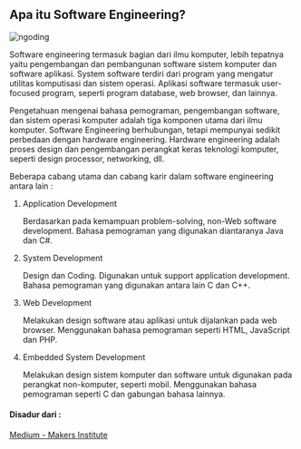 ## Apa itu Software Engineering?

![ngoding](https://cdn-images-1.medium.com/max/800/1*eaNJ7R6W5dwJh7WivduUDA.jpeg)

Software engineering termasuk bagian dari ilmu komputer, lebih tepatnya yaitu pengembangan dan pembangunan software sistem komputer dan software aplikasi. System software terdiri dari program yang mengatur utilitas komputisasi dan sistem operasi. Aplikasi software termasuk user-focused program, seperti program database, web browser, dan lainnya.

Pengetahuan mengenai bahasa pemograman, pengembangan software, dan sistem operasi komputer adalah tiga komponen utama dari ilmu komputer. Software Engineering berhubungan, tetapi mempunyai sedikit perbedaan dengan hardware engineering. Hardware engineering adalah proses design dan pengembangan perangkat keras teknologi komputer, seperti design processor, networking, dll.

Beberapa cabang utama dan cabang karir dalam software engineering antara lain :

1.  Application Development

	Berdasarkan pada kemampuan problem-solving, non-Web software development. Bahasa pemograman yang digunakan diantaranya Java dan C#.

2.  System Development

	Design dan Coding. Digunakan untuk support application development. Bahasa pemograman yang digunakan antara lain C dan C++.

3.  Web Development

	Melakukan design software atau aplikasi untuk dijalankan pada web browser. Menggunakan bahasa pemograman seperti HTML, JavaScript dan PHP.

4.  Embedded System Development

	Melakukan design sistem komputer dan software untuk digunakan pada perangkat non-komputer, seperti mobil. Menggunakan bahasa pemograman seperti C dan gabungan bahasa lainnya.
    
#### Disadur dari :

[Medium - Makers Institute](http://www.computerscienceonline.org/software-engineering/#What-is-Software-Engineering?)